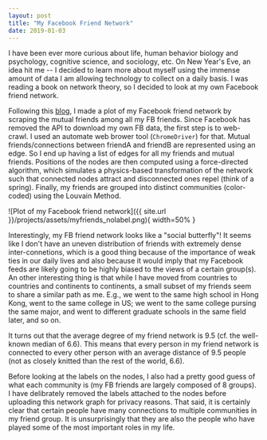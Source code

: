 ```yaml
---
layout: post
title: "My Facebook Friend Network"
date: 2019-01-03
---
```


I have been ever more curious about life, human behavior biology and psychology, cognitive science, and sociology, etc. On New Year's Eve, an idea hit me -- I decided to learn more about myself using the immense amount of data I am allowing technology to collect on a daily basis. I was reading a book on network theory, so I decided to look at my own Facebook friend network.

Following this [blog](https://ndres.me/post/facebook-graph-network/), I made a plot of my Facebook friend network by scraping the mutual friends among all my FB friends. Since Facebook has removed the API to download my own FB data, the first step is to web-crawl. I used an automate web brower tool (`ChromeDriver`) for that. Mutual friends/connections between friendA and friendB are represented using an edge. So I end up having a list of edges for all my friends and mutual friends. Positions of the nodes are then computed using a force-directed algorithm, which simulates a physics-based transformation of the network such that connected nodes attract and disconnected ones repel (think of a spring). Finally, my friends are grouped into distinct communities (color-coded) using the Louvain Method.

![Plot of my Facebook friend network]({{ site.url }}/projects/assets/myfriends_nolabel.png){ width=50% }

Interestingly, my FB friend network looks like a "social butterfly"! It seems like I don't have an uneven distribution of friends with extremely dense inter-connetions, which is a good thing because of the importance of weak ties in our daily lives and also because it would imply that my Facebook feeds are likely going to be highly biased to the views of a certain group(s). An other interesting thing is that while I have moved from countries to countries and continents to continents, a small subset of my friends seem to share a similar path as me. E.g., we went to the same high school in Hong Kong, went to the same college in US; we went to the same college pursing the same major, and went to different graduate schools in the same field later, and so on.

It turns out that the average degree of my friend network is 9.5 (cf. the well-known median of 6.6). This means that every person in my friend network is connected to every other person with an average distance of 9.5 people (not as closely knitted than the rest of the world, 6.6). 

Before looking at the labels on the nodes, I also had a pretty good guess of what each community is (my FB friends are largely composed of 8 groups). I have delibrately removed the labels attached to the nodes before uploading this network graph for privacy reasons. That said, it is certainly clear that certain people have many connections to multiple communities in my friend group. It is unsurprisingly that they are also the people who have played some of the most important roles in my life.



